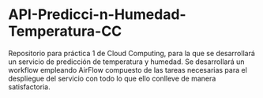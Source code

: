 # API-Predicci-n-Humedad-Temperatura-CC
Repositorio para práctica 1 de Cloud Computing, para la que se desarrollará un servicio de predicción de temperatura y humedad. Se desarrollará un workflow empleando AirFlow compuesto de las tareas necesarias para el despliegue del servicio con todo lo que ello conlleve de manera satisfactoria.
